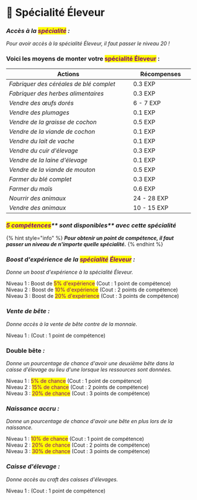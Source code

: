 # 🐂 Spécialité Éleveur

### _**Accès à la **<mark style="color:purple;">**spécialité**</mark>** :**_ &#x20;

_Pour avoir accès à la spécialité Éleveur, il faut passer le niveau 20 !_

### **Voici les moyens de monter votre **<mark style="color:purple;">**spécialité Éleveur**</mark>** :**



<table><thead><tr><th width="340">Actions</th><th width="152">Récompenses</th></tr></thead><tbody><tr><td><em>Fabriquer des céréales de blé complet</em></td><td>0.3 EXP</td></tr><tr><td><em>Fabriquer des herbes alimentaires</em></td><td>0.3 EXP</td></tr><tr><td><em>Vendre des œufs dorés</em></td><td>6 - 7 EXP</td></tr><tr><td><em>Vendre des plumages</em></td><td>0.1 EXP</td></tr><tr><td><em>Vendre de la graisse de cochon</em></td><td>0.5 EXP</td></tr><tr><td><em>Vendre de la viande de cochon</em></td><td>0.1 EXP</td></tr><tr><td><em>Vendre du lait de vache</em></td><td>0.1 EXP</td></tr><tr><td><em>Vendre du cuir d'élevage</em></td><td>0.3 EXP</td></tr><tr><td><em>Vendre de la laine d'élevage</em></td><td>0.1 EXP</td></tr><tr><td><em>Vendre de la viande de mouton</em></td><td>0.5 EXP</td></tr><tr><td><em>Farmer du blé complet</em></td><td>0.3 EXP</td></tr><tr><td><em>Farmer du maïs</em> </td><td>0.6 EXP</td></tr><tr><td><em>Nourrir des animaux</em></td><td>24 - 28 EXP</td></tr><tr><td><em>Vendre des animaux</em></td><td>10 - 15 EXP</td></tr></tbody></table>

### _<mark style="color:purple;">**5 compétences**</mark>** sont disponibles**_ _**avec cette spécialité**_

{% hint style="info" %}
_**Pour obtenir un point de compétence, il faut passer un niveau de n'importe quelle spécialité.**_&#x20;
{% endhint %}

### _Boost d'expérience de la <mark style="color:purple;">spécialité</mark>_ _<mark style="color:purple;">Éleveur</mark> :_&#x20;

_Donne un boost d'expérience à la spécialité Éleveur._

Niveau 1 : Boost de <mark style="color:purple;">5% d'expérience</mark>  (Cout : 1 point de compétence) \
Niveau 2 : Boost de <mark style="color:purple;">10% d'expérience</mark> (Cout : 2 points de compétence) \
Niveau 3 : Boost de <mark style="color:purple;">20% d'expérience</mark> (Cout : 3 points de compétence)

### _Vente de bête :_&#x20;

_Donne accès à la vente de bête contre de la monnaie._

Niveau 1 :  (Cout : 1 point de compétence)

### Double bête _:_

_Donne un pourcentage de chance d'avoir une deuxième bête dans la caisse d'élevage au lieu d'une lorsque les ressources sont données._

Niveau 1 : <mark style="color:purple;">5% de chance</mark>  (Cout : 1 point de compétence) \
Niveau 2 : <mark style="color:purple;">15% de chance</mark>  (Cout : 2 points de compétence) \
Niveau 3 : <mark style="color:purple;">20% de chance</mark>  (Cout : 3 points de compétence)

### _Naissance accru :_&#x20;

_Donne un pourcentage de chance d'avoir une bête en plus lors de la naissance._

Niveau 1 : <mark style="color:purple;">10% de chance</mark>  (Cout : 1 point de compétence) \
Niveau 2 : <mark style="color:purple;">20% de chance</mark>  (Cout : 2 points de compétence) \
Niveau 3 : <mark style="color:purple;">30% de chance</mark>  (Cout : 3 points de compétence)

### _Caisse d'élevage :_&#x20;

_Donne accès au craft des caisses d'élevages._

Niveau 1 :  (Cout : 1 point de compétence)
